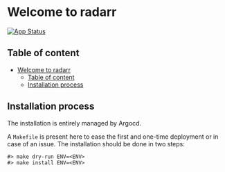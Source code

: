 # Welcome to radarr

[![App Status](https://argocd-internal.spirit-dev.net/api/badge?name=radarr-turingpi&revision=true&showAppName=true)](https://argocd-internal.spirit-dev.net/applications/radarr-turingpi)

## Table of content

- [Welcome to radarr](#welcome-to-radarr)
  - [Table of content](#table-of-content)
  - [Installation process](#installation-process)

## Installation process

The installation is entirely managed by Argocd.

A `Makefile` is present here to ease the first and one-time deployment or in case of an issue.
The installation should be done in two steps:

```shell
#> make dry-run ENV=<ENV>
#> make install ENV=<ENV>
```
